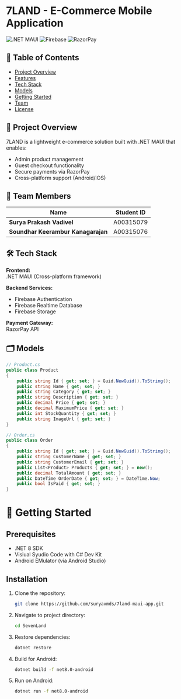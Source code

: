 # 7LAND - E-Commerce Mobile Application

![.NET MAUI](https://img.shields.io/badge/.NET%20MAUI-512BD4?logo=.net&logoColor=white)
![Firebase](https://img.shields.io/badge/Firebase-FFCA28?logo=firebase&logoColor=black)
![RazorPay](https://img.shields.io/badge/RazorPay-00B9F1?logo=razorpay&logoColor=white)

## 📝 Table of Contents
- [Project Overview](#-project-overview)
- [Features](#-features)
- [Tech Stack](#-tech-stack)
- [Models](#-models)
- [Getting Started](#-getting-started)
- [Team](#-team)
- [License](#-license)

## 🌟 Project Overview
7LAND is a lightweight e-commerce solution built with .NET MAUI that enables:
- Admin product management
- Guest checkout functionality
- Secure payments via RazorPay
- Cross-platform support (Android/iOS)

## 👥 Team Members
| Name | Student ID |
|---------|-------------|
| **Surya Prakash Vadivel** | A00315079 |
| **Soundhar Keerambur Kanagarajan** | A00315076 |

## 🛠 Tech Stack
**Frontend:**  
.NET MAUI (Cross-platform framework)

**Backend Services:**  
- Firebase Authentication
- Firebase Realtime Database
- Firebase Storage

**Payment Gateway:**  
RazorPay API

## 🗂 Models
```csharp
// Product.cs
public class Product
{
    public string Id { get; set; } = Guid.NewGuid().ToString();
    public string Name { get; set; }
    public string Category { get; set; }
    public string Description { get; set; }
    public decimal Price { get; set; }
    public decimal MaximumPrice { get; set; }
    public int StockQuantity { get; set; }
    public string ImageUrl { get; set; }
}
```
```csharp
// Order.cs
public class Order
{
    public string Id { get; set; } = Guid.NewGuid().ToString();
    public string CustomerName { get; set; }
    public string CustomerEmail { get; set; }
    public List<Product> Products { get; set; } = new();
    public decimal TotalAmount { get; set; }
    public DateTime OrderDate { get; set; } = DateTime.Now;
    public bool IsPaid { get; set; }
}
```

# 🚀 Getting Started

## Prerequisites
- .NET 8 SDK
- Visiual Syudio Code with C# Dev Kit
- Android EMulator (via Android Studio)

## Installation
1. Clone the repository:

    ```bash
    git clone https://github.com/suryavmds/7land-maui-app.git
    ```

2. Navigate to project directory:
    ```bash
    cd SevenLand
    ```
3. Restore dependencies:
    ```bash
    dotnet restore
    ```
4. Build for Android:
    ```bash
    dotnet build -f net8.0-android
    ```
5. Run on Android:
    ```bash
    dotnet run -f net8.0-android
    ```